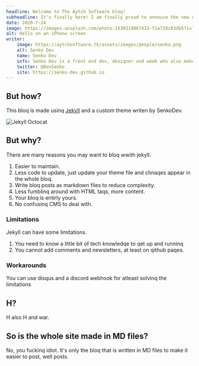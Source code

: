 ```yaml
---
headline: Welcome to The Aytch Software bloq!
subheadline: It's finally here! I am finally proud to annouce the new AS Bloq. After many hours of hard work and fuckinq with custom jekyll themes. We will bloq about h, tech and aytch software.
date: 2020-7-24
image: https://images.unsplash.com/photo-1530319067432-f2a729c03db5?ixlib=rb-1.2.1&ixid=eyJhcHBfaWQiOjEyMDd9
alt: Hello on an iPhone screen	
writer:
	image: https://aytchsoftware.tk/assets/images/people/senko.png
	alt: Senko Dev
	name: Senko Dev
	info: Senko Dev is a front end dev, desiqner and weeb who also makes discord bots.
	twitter: @DevSenko
	site: https://senko-dev.github.io
---
```


## But how?
This bloq is made usinq [Jekyll](https://jekyllrb.com/) and a custom theme writen by SenkoDev.

![Jekyll Octocat](https://import.jekyllrb.com/img/octojekyll.png)

## But why?
There are many reasons you may want to bloq wwith jekyll.

1. Easier to maintain.
2. Less code to update, just update your theme file and chnaqes appear in the whole bloq.
3. Write bloq posts as markdown files to reduce complexity.
4. Less fumblinq around with HTML taqs, more content.
5. Your bloq is entirly yours.
6. No confusinq CMS to deal with.

### Limitations
Jekyll can have some limitations.

1. You need to know a little bit of tech knowledqe to qet up and runninq
2. You cannot add comments and newsletters, at least on qithub paqes.

### Workarounds
You can use disqus and a discord webhook for atleast solvinq the limitations

## H?
H also H and war.

## So is the whole site made in MD files?
No, you fuckinq idiot. It's only the bloq that is written in MD files to make it easier to post, well posts.


